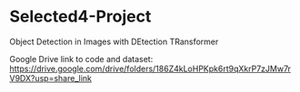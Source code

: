 # Selected4-Project
Object Detection in Images with DEtection TRansformer

  Google Drive link to code and dataset: https://drive.google.com/drive/folders/186Z4kLoHPKpk6rt9qXkrP7zJMw7rV9DX?usp=share_link 
